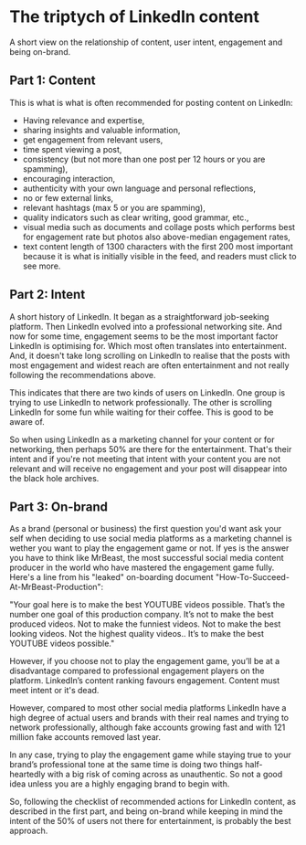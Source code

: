 # The triptych of LinkedIn content

A short view on the relationship of content, user intent, engagement and being on-brand.

## Part 1: Content

This is what is what is often recommended for posting content on LinkedIn:

- Having relevance and expertise, 
- sharing insights and valuable information, 
- get engagement from relevant users, 
- time spent viewing a post, 
- consistency (but not more than one post per 12 hours or you are spamming), 
- encouraging interaction, 
- authenticity with your own language and personal reflections, 
- no or few external links, 
- relevant hashtags (max 5 or you are spamming), 
- quality indicators such as clear writing, good grammar, etc., 
- visual media such as documents and collage posts which performs best for engagement rate but photos also above-median engagement rates, 
- text content length of 1300 characters with the first 200 most important because it is what is initially visible in the feed, and readers must click to see more. 

## Part 2: Intent

A short history of LinkedIn. It began as a straightforward job-seeking platform. Then  LinkedIn evolved into a professional networking site. And now for some time, engagement seems to be the most important factor LinkedIn is optimising for. Which most often translates into entertainment. And, it doesn't take long scrolling on LinkedIn to realise that the posts with most engagement and widest reach are often entertainment and not really following the recommendations above. 

This indicates that there are two kinds of users on LinkedIn. One group is trying to use LinkedIn to network professionally. The other is scrolling LinkedIn for some fun while waiting for their coffee. This is good to be aware of. 

So when using LinkedIn as a marketing channel for your content or for networking, then perhaps 50% are there for the entertainment. That's their intent and if you're not meeting that intent with your content you are not relevant and will receive no engagement and your post will disappear into the black hole archives. 

## Part 3: On-brand
As a brand (personal or business) the first question you'd want ask your self when deciding to use social media platforms as a marketing channel is wether you want to play the engagement game or not. If yes is the answer you have to think like MrBeast,  the most successful social media content producer in the world who have mastered the engagement game fully. Here's a line from his "leaked" on-boarding document "How-To-Succeed-At-MrBeast-Production": 

"Your goal here is to make the best YOUTUBE videos possible. That’s the number one goal of this production company. It’s not to make the best produced videos. Not to make the funniest videos. Not to make the best looking videos. Not the highest quality videos.. It’s to make the best YOUTUBE videos possible."

However, if you choose not to play the engagement game, you’ll be at a disadvantage compared to professional engagement players on the platform. LinkedIn’s content ranking favours engagement. Content must meet intent or it's dead.

However, compared to most other social media platforms LinkedIn have a high degree of actual users and brands with their real names and trying to network professionally, although fake accounts growing fast and with 121 million fake accounts removed last year.

In any case, trying to play the engagement game while staying true to your brand’s professional tone at the same time is doing two things half-heartedly with a big risk of coming across as unauthentic. So not a good idea unless you are a highly engaging brand to begin with.

So, following the checklist of recommended actions for LinkedIn content, as described in the first part, and being on-brand while keeping in mind the intent of the 50% of users not there for entertainment, is probably the best approach. 
